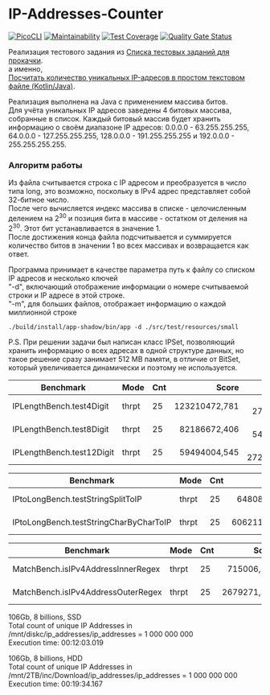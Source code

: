 # IP-Addresses-Counter

 [![PicoCLI](https://img.shields.io/badge/PicoCLI-4.7.5-green.svg)](https://github.com/remkop/picocli)
 [![Maintainability](https://api.codeclimate.com/v1/badges/ed3b9b81ba0273cb8e89/maintainability)](https://codeclimate.com/github/sergeloie/IP-Addresses-Counter/maintainability)
 [![Test Coverage](https://api.codeclimate.com/v1/badges/ed3b9b81ba0273cb8e89/test_coverage)](https://codeclimate.com/github/sergeloie/IP-Addresses-Counter/test_coverage)
 [![Quality Gate Status](https://sonarcloud.io/api/project_badges/measure?project=sergeloie_IP-Addresses-Counter&metric=alert_status)](https://sonarcloud.io/summary/new_code?id=sergeloie_IP-Addresses-Counter)

Реализация тестового задания из [Списка тестовых заданий для прокачки](https://github.com/Hexlet/ru-test-assignments).  
а именно,  
[Посчитать количество уникальных IP-адресов в простом текстовом файле (Kotlin/Java)](https://github.com/Ecwid/new-job/blob/master/IP-Addr-Counter.md).

Реализация выполнена на Java с применением массива битов.  
Для учёта уникальных IP адресов заведены 4 битовых массива, собранные в список.
Каждый битовый массив будет хранить информацию о своём диапазоне IP адресов: 0.0.0.0 - 63.255.255.255, 64.0.0.0 - 127.255.255.255, 128.0.0.0 - 191.255.255.255 и 192.0.0.0 - 255.255.255.255.

### Алгоритм работы
Из файла считывается строка с IP адресом и преобразуется в число типа long, это возможно, поскольку в IPv4 адрес представляет собой 32-битное число.  
После чего вычисляется индекс массива в списке - целочисленным делением на $2^{30}$ и позиция бита в массиве - остатком от деления на $2^{30}$. Этот бит устанавливается в значение 1.  
После достижения конца файла подсчитывается и суммируется количество битов в значении 1 во всех массивах и возвращается как ответ.  

Программа принимает в качестве параметра путь к файлу со списком IP адресов и несколько ключей  
"-d", включающий отображение информации о номере считываемой строки и IP адресе в этой строке.  
"-m", для больших файлов, отображает информацию о каждой миллионной строке  

```
./build/install/app-shadow/bin/app -d ./src/test/resources/small
```



P.S. При решении задачи был написан класс IPSet, позволяющий хранить информацию о всех адресах в одной структуре данных, но такое решение сразу занимает 512 MB памяти, в отличие от BitSet, который увеличивается динамически и поэтому не используется.

| Benchmark                 | Mode  | Cnt |         Score |         Error | Units |
|---------------------------|-------|-----|--------------:|--------------:|-------|
| IPLengthBench.test4Digit  | thrpt | 25  | 123210472,781 |  ± 272082,957 | ops/s |
| IPLengthBench.test8Digit  | thrpt | 25  |  82186672,406 |  ± 545401,768 | ops/s |
| IPLengthBench.test12Digit | thrpt | 25  |  59494004,545 | ± 2726267,979 | ops/s |


| Benchmark                              | Mode  | Cnt |        Score |        Error | Units |
|----------------------------------------|-------|-----|-------------:|-------------:|-------|
| IPtoLongBench.testStringSplitToIP      | thrpt | 25  |  6480849,205 | ± 177321,560 | ops/s |
| IPtoLongBench.testStringCharByCharToIP | thrpt | 25  | 60621167,508 | ± 437508,189 | ops/s |


| Benchmark                          | Mode  | Cnt |       Score |       Error | Units |
|------------------------------------|-------|-----|------------:|------------:|-------|
| MatchBench.isIPv4AddressInnerRegex | thrpt | 25  |  715006,184 |  ± 5881,340 | ops/s |
| MatchBench.isIPv4AddressOuterRegex | thrpt | 25  | 2679271,358 | ± 92405,723 | ops/s |


106Gb, 8 billions, SSD  
Total count of unique IP Addresses in /mnt/diskc/ip_addresses/ip_addresses = 1 000 000 000  
Execution time: 00:12:03.019

106Gb, 8 billions, HDD  
Total count of unique IP Addresses in /mnt/2TB/inc/Download/ip_addresses/ip_addresses = 1 000 000 000  
Execution time: 00:19:34.167  
